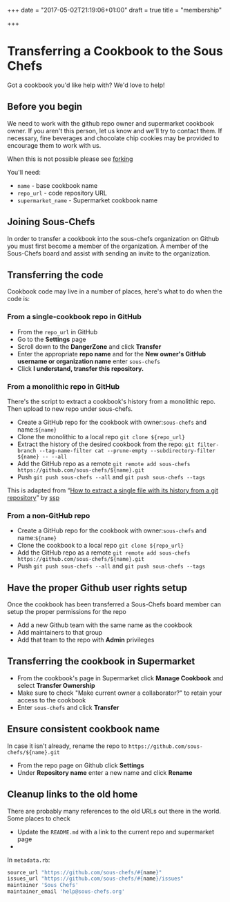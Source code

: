 +++
date = "2017-05-02T21:19:06+01:00"
draft = true
title = "membership"

+++

# Transferring a Cookbook to the Sous Chefs

Got a cookbook you'd like help with? We'd love to help!

## Before you begin

We need to work with the github repo owner and supermarket cookbook owner. If you aren't this person, let us know and we'll try to contact them. If necessary, fine beverages and chocolate chip cookies may be provided to encourage them to work with us.

When this is not possible please see [forking](https://github.com/sous-chefs/meta/blob/master/forking.md)

You'll need:

- `name` - base cookbook name
- `repo_url` - code repository URL
- `supermarket_name` - Supermarket cookbook name

## Joining Sous-Chefs

In order to transfer a cookbook into the sous-chefs organization on Github you must first become a member of the organization. A member of the Sous-Chefs board and assist with sending an invite to the organization.

## Transferring the code

Cookbook code may live in a number of places, here's what to do when the code is:

### From a single-cookbook repo in GitHub

- From the `repo_url` in GitHub
- Go to the **Settings** page
- Scroll down to the **DangerZone** and click **Transfer**
- Enter the appropriate **repo name** and for the **New owner's GitHub username or organization name** enter `sous-chefs`
- Click **I understand, transfer this repository.**

### From a monolithic repo in GitHub

There's the script to extract a cookbook's history from a monolithic repo. Then upload to new repo under sous-chefs.

- Create a GitHub repo for the cookbook with owner:`sous-chefs` and name:`${name}`
- Clone the monolithic  to a local repo `git clone ${repo_url}`
- Extract the history of the desired cookbook from the repo: `git filter-branch --tag-name-filter cat --prune-empty --subdirectory-filter ${name} -- --all`
- Add the GitHub repo as a remote `git remote add sous-chefs https://github.com/sous-chefs/${name}.git`
- Push `git push sous-chefs --all` and `git push sous-chefs --tags`

This is adapted from “[How to extract a single file with its history from a git repository](https://gist.github.com/ssp/1663093)” by [ssp](https://github.com/ssp)

### From a non-GitHub repo
- Create a GitHub repo for the cookbook with owner:`sous-chefs` and name:`${name}`
- Clone the cookbook to a local repo `git clone ${repo_url}`
- Add the GitHub repo as a remote `git remote add sous-chefs https://github.com/sous-chefs/${name}.git`
- Push `git push sous-chefs --all` and `git push sous-chefs --tags`

## Have the proper Github user rights setup

Once the cookbook has been transferred a Sous-Chefs board member can setup the proper permissions for the repo

- Add a new Github team with the same name as the cookbook
- Add maintainers to that group
- Add that team to the repo with **Admin** privileges

## Transferring the cookbook in Supermarket

- From the cookbook's page in Supermarket click **Manage Cookbook** and select **Transfer Ownership**
- Make sure to check "Make current owner a collaborator?" to retain your access to the cookbook
- Enter `sous-chefs` and click **Transfer**

## Ensure consistent cookbook name

In case it isn't already, rename the repo to `https://github.com/sous-chefs/${name}.git`

- From the repo page on Github click **Settings**
- Under **Repository name** enter a new name and click **Rename**

## Cleanup links to the old home

There are probably many references to the old URLs out there in the world. Some places to check

- Update the `README.md` with a link to the current repo and supermarket page
-
In `metadata.rb`:
```ruby
source_url "https://github.com/sous-chefs/#{name}"
issues_url "https://github.com/sous-chefs/#{name}/issues"
maintainer 'Sous Chefs'
maintainer_email 'help@sous-chefs.org'
```

